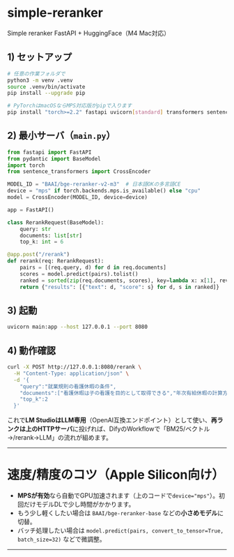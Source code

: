# simple-reranker
Simple reranker FastAPI + HuggingFace（M4 Mac対応）

## 1) セットアップ

```bash
# 任意の作業フォルダで
python3 -m venv .venv
source .venv/bin/activate
pip install --upgrade pip

# PyTorchはmacOSならMPS対応版がpipで入ります
pip install "torch>=2.2" fastapi uvicorn[standard] transformers sentence-transformers
```

## 2) 最小サーバ（`main.py`）

```python
from fastapi import FastAPI
from pydantic import BaseModel
import torch
from sentence_transformers import CrossEncoder

MODEL_ID = "BAAI/bge-reranker-v2-m3"  # 日本語OKの多言語CE
device = "mps" if torch.backends.mps.is_available() else "cpu"
model = CrossEncoder(MODEL_ID, device=device)

app = FastAPI()

class RerankRequest(BaseModel):
    query: str
    documents: list[str]
    top_k: int = 6

@app.post("/rerank")
def rerank(req: RerankRequest):
    pairs = [(req.query, d) for d in req.documents]
    scores = model.predict(pairs).tolist()
    ranked = sorted(zip(req.documents, scores), key=lambda x: x[1], reverse=True)[:req.top_k]
    return {"results": [{"text": d, "score": s} for d, s in ranked]}
```

## 3) 起動

```bash
uvicorn main:app --host 127.0.0.1 --port 8080
```

## 4) 動作確認

```bash
curl -X POST http://127.0.0.1:8080/rerank \
  -H "Content-Type: application/json" \
  -d '{
    "query":"就業規則の看護休暇の条件",
    "documents":["看護休暇は子の看護を目的として取得できる","年次有給休暇の計算方法","テレワーク規程の対象者"],
    "top_k":2
  }'
```

これで**LM StudioはLLM専用**（OpenAI互換エンドポイント）として使い、**再ランクは上のHTTPサーバ**に投げれば、DifyのWorkflowで「BM25/ベクトル→/rerank→LLM」の流れが組めます。

---

# 速度/精度のコツ（Apple Silicon向け）

* **MPSが有効**なら自動でGPU加速されます（上のコードで`device="mps"`）。初回だけモデルDLで少し時間がかかります。
* もう少し軽くしたい場合は `BAAI/bge-reranker-base` などの**小さめモデル**に切替。
* バッチ処理したい場合は `model.predict(pairs, convert_to_tensor=True, batch_size=32)` などで微調整。

---



